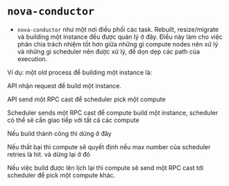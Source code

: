 # `nova-conductor`
- `nova-conductor` như một nơi điều phối các task. Rebuilt, resize/migrate và building một instance đều được quản lý ở đây. Điều này làm cho việc phân chia trách nhiệm tốt hơn giữa những gì compute nodes nên xử lý và những gì scheduler nên được xử lý, để dọn dẹp các path của execution.

Ví dụ: một old process để building một instance là:

API nhận request để build một instance.

API send một RPC cast để scheduler pick một compute

Scheduler sends một RPC cast để compute build một instance, scheduler có thể sẽ cần giao tiếp với tất cả các compute

Nếu build thành công thì dừng ở đây

Nếu thất bại thì compute sẽ quyết định nếu max number của scheduler retries là hit. và dừng lại ở đó

Nếu việc build được lên lịch lại thì compute sẽ send một RPC cast tới scheduler để pick một compute khác.
